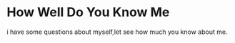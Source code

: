 <h1>How Well Do You Know Me</h1>

i have some questions about myself,let see how much you know about me.